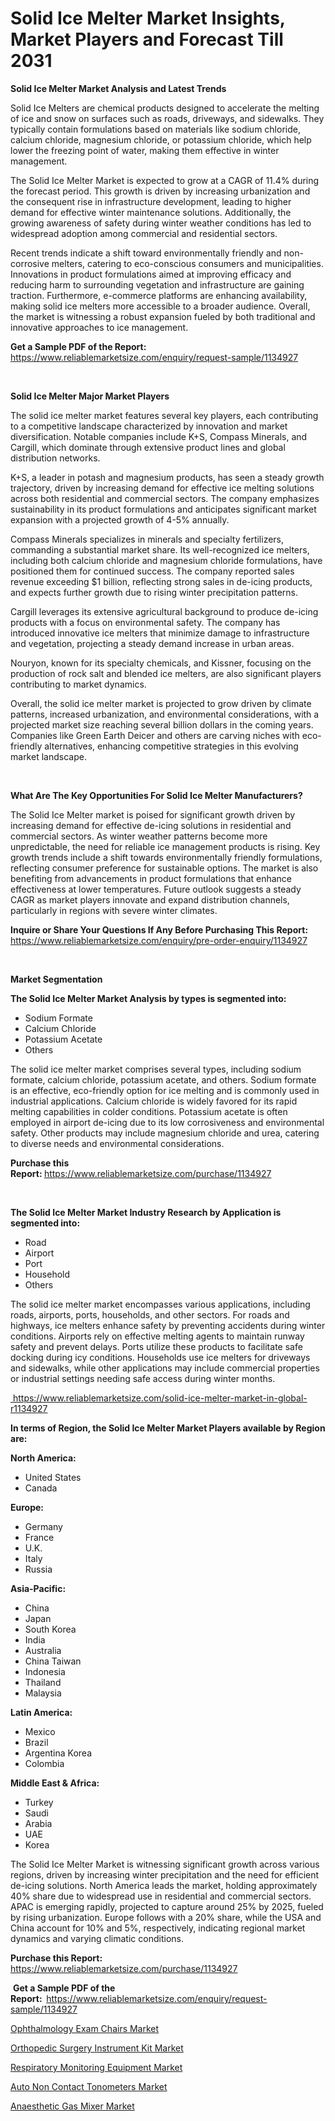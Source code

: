 <p><h1>Solid Ice Melter Market Insights, Market Players and Forecast Till 2031</h1></p><p><strong>Solid Ice Melter Market Analysis and Latest Trends</strong></p>
<p><p>Solid Ice Melters are chemical products designed to accelerate the melting of ice and snow on surfaces such as roads, driveways, and sidewalks. They typically contain formulations based on materials like sodium chloride, calcium chloride, magnesium chloride, or potassium chloride, which help lower the freezing point of water, making them effective in winter management.</p><p>The Solid Ice Melter Market is expected to grow at a CAGR of 11.4% during the forecast period. This growth is driven by increasing urbanization and the consequent rise in infrastructure development, leading to higher demand for effective winter maintenance solutions. Additionally, the growing awareness of safety during winter weather conditions has led to widespread adoption among commercial and residential sectors.</p><p>Recent trends indicate a shift toward environmentally friendly and non-corrosive melters, catering to eco-conscious consumers and municipalities. Innovations in product formulations aimed at improving efficacy and reducing harm to surrounding vegetation and infrastructure are gaining traction. Furthermore, e-commerce platforms are enhancing availability, making solid ice melters more accessible to a broader audience. Overall, the market is witnessing a robust expansion fueled by both traditional and innovative approaches to ice management.</p></p>
<p><strong>Get a Sample PDF of the Report:&nbsp;</strong> <a href="https://www.reliablemarketsize.com/enquiry/request-sample/1134927?utm_campaign=1601&utm_medium=2&utm_source=Github&utm_content=ia&utm_term=13102024&utm_id=solid-ice-melter">https://www.reliablemarketsize.com/enquiry/request-sample/1134927</a></p>
<p>&nbsp;</p>
<p><strong>Solid Ice Melter Major Market Players</strong></p>
<p><p>The solid ice melter market features several key players, each contributing to a competitive landscape characterized by innovation and market diversification. Notable companies include K+S, Compass Minerals, and Cargill, which dominate through extensive product lines and global distribution networks.</p><p>K+S, a leader in potash and magnesium products, has seen a steady growth trajectory, driven by increasing demand for effective ice melting solutions across both residential and commercial sectors. The company emphasizes sustainability in its product formulations and anticipates significant market expansion with a projected growth of 4-5% annually.</p><p>Compass Minerals specializes in minerals and specialty fertilizers, commanding a substantial market share. Its well-recognized ice melters, including both calcium chloride and magnesium chloride formulations, have positioned them for continued success. The company reported sales revenue exceeding $1 billion, reflecting strong sales in de-icing products, and expects further growth due to rising winter precipitation patterns.</p><p>Cargill leverages its extensive agricultural background to produce de-icing products with a focus on environmental safety. The company has introduced innovative ice melters that minimize damage to infrastructure and vegetation, projecting a steady demand increase in urban areas.</p><p>Nouryon, known for its specialty chemicals, and Kissner, focusing on the production of rock salt and blended ice melters, are also significant players contributing to market dynamics. </p><p>Overall, the solid ice melter market is projected to grow driven by climate patterns, increased urbanization, and environmental considerations, with a projected market size reaching several billion dollars in the coming years. Companies like Green Earth Deicer and others are carving niches with eco-friendly alternatives, enhancing competitive strategies in this evolving market landscape.</p></p>
<p>&nbsp;</p>
<p><strong>What Are The Key Opportunities For Solid Ice Melter Manufacturers?</strong></p>
<p><p>The Solid Ice Melter market is poised for significant growth driven by increasing demand for effective de-icing solutions in residential and commercial sectors. As winter weather patterns become more unpredictable, the need for reliable ice management products is rising. Key growth trends include a shift towards environmentally friendly formulations, reflecting consumer preference for sustainable options. The market is also benefiting from advancements in product formulations that enhance effectiveness at lower temperatures. Future outlook suggests a steady CAGR as market players innovate and expand distribution channels, particularly in regions with severe winter climates.</p></p>
<p><strong>Inquire or Share Your Questions If Any Before Purchasing This Report:</strong> <a href="https://www.reliablemarketsize.com/enquiry/pre-order-enquiry/1134927?utm_campaign=1601&utm_medium=2&utm_source=Github&utm_content=ia&utm_term=13102024&utm_id=solid-ice-melter">https://www.reliablemarketsize.com/enquiry/pre-order-enquiry/1134927</a></p>
<p>&nbsp;</p>
<p><strong>Market Segmentation</strong></p>
<p><strong>The Solid Ice Melter Market Analysis by types is segmented into:</strong></p>
<p><ul><li>Sodium Formate</li><li>Calcium Chloride</li><li>Potassium Acetate</li><li>Others</li></ul></p>
<p><p>The solid ice melter market comprises several types, including sodium formate, calcium chloride, potassium acetate, and others. Sodium formate is an effective, eco-friendly option for ice melting and is commonly used in industrial applications. Calcium chloride is widely favored for its rapid melting capabilities in colder conditions. Potassium acetate is often employed in airport de-icing due to its low corrosiveness and environmental safety. Other products may include magnesium chloride and urea, catering to diverse needs and environmental considerations.</p></p>
<p><strong>Purchase this Report:&nbsp;</strong><a href="https://www.reliablemarketsize.com/purchase/1134927?utm_campaign=1601&utm_medium=2&utm_source=Github&utm_content=ia&utm_term=13102024&utm_id=solid-ice-melter">https://www.reliablemarketsize.com/purchase/1134927</a></p>
<p>&nbsp;</p>
<p><strong>The Solid Ice Melter Market Industry Research by Application is segmented into:</strong></p>
<p><ul><li>Road</li><li>Airport</li><li>Port</li><li>Household</li><li>Others</li></ul></p>
<p><p>The solid ice melter market encompasses various applications, including roads, airports, ports, households, and other sectors. For roads and highways, ice melters enhance safety by preventing accidents during winter conditions. Airports rely on effective melting agents to maintain runway safety and prevent delays. Ports utilize these products to facilitate safe docking during icy conditions. Households use ice melters for driveways and sidewalks, while other applications may include commercial properties or industrial settings needing safe access during winter months.</p></p>
<p><a href="https://www.reliablemarketsize.com/solid-ice-melter-market-in-global-r1134927?utm_campaign=1601&utm_medium=2&utm_source=Github&utm_content=ia&utm_term=13102024&utm_id=solid-ice-melter">&nbsp;https://www.reliablemarketsize.com/solid-ice-melter-market-in-global-r1134927</a></p>
<p><strong>In terms of Region, the Solid Ice Melter Market Players available by Region are:</strong></p>
<p>
    <p> <strong> North America: </strong>
        <ul>
            <li>United States</li>
            <li>Canada</li>
        </ul>
        </p> 
    <p> <strong> Europe: </strong>
        <ul>
            <li>Germany</li>
            <li>France</li>
            <li>U.K.</li>
            <li>Italy</li>
            <li>Russia</li>
        </ul>
        </p> 
    <p> <strong> Asia-Pacific: </strong>
        <ul>
            <li>China</li>
            <li>Japan</li>
            <li>South Korea</li>
            <li>India</li>
            <li>Australia</li>
            <li>China Taiwan</li>
            <li>Indonesia</li>
            <li>Thailand</li>
            <li>Malaysia</li>
        </ul>
        </p> 
    <p> <strong> Latin America: </strong>
        <ul>
            <li>Mexico</li>
            <li>Brazil</li>
            <li>Argentina Korea</li>
            <li>Colombia</li>
        </ul>
        </p> 
    <p> <strong> Middle East & Africa: </strong>
        <ul>
            <li>Turkey</li>
            <li>Saudi</li>
            <li>Arabia</li>
            <li>UAE</li>
            <li>Korea</li>
        </ul>
    </p>
    </p>
<p><p>The Solid Ice Melter Market is witnessing significant growth across various regions, driven by increasing winter precipitation and the need for efficient de-icing solutions. North America leads the market, holding approximately 40% share due to widespread use in residential and commercial sectors. APAC is emerging rapidly, projected to capture around 25% by 2025, fueled by rising urbanization. Europe follows with a 20% share, while the USA and China account for 10% and 5%, respectively, indicating regional market dynamics and varying climatic conditions.</p></p>
<p><strong>Purchase this Report: </strong><a href="https://www.reliablemarketsize.com/purchase/1134927?utm_campaign=1601&utm_medium=2&utm_source=Github&utm_content=ia&utm_term=13102024&utm_id=solid-ice-melter">https://www.reliablemarketsize.com/purchase/1134927</a></p>
<p>&nbsp;<strong>Get a Sample PDF of the Report:&nbsp;&nbsp;</strong><a href="https://www.reliablemarketsize.com/enquiry/request-sample/1134927?utm_campaign=1601&utm_medium=2&utm_source=Github&utm_content=ia&utm_term=13102024&utm_id=solid-ice-melter">https://www.reliablemarketsize.com/enquiry/request-sample/1134927</a></p>
<p><strong></strong></p>
<p><p><a href="https://www.linkedin.com/pulse/market-forecast-global-ophthalmology-exam-chairs-trends-impact-w6noe?utm_campaign=1601&utm_medium=2&utm_source=Github&utm_content=ia&utm_term=13102024&utm_id=solid-ice-melter">Ophthalmology Exam Chairs Market</a></p><p><a href="https://www.linkedin.com/pulse/strategic-insights-global-orthopedic-surgery-instrument-dfjpe?utm_campaign=1601&utm_medium=2&utm_source=Github&utm_content=ia&utm_term=13102024&utm_id=solid-ice-melter">Orthopedic Surgery Instrument Kit Market</a></p><p><a href="https://www.linkedin.com/pulse/respiratory-monitoring-equipment-market-size-share-analysis-uqibe?utm_campaign=1601&utm_medium=2&utm_source=Github&utm_content=ia&utm_term=13102024&utm_id=solid-ice-melter">Respiratory Monitoring Equipment Market</a></p><p><a href="https://www.linkedin.com/pulse/insights-auto-non-contact-tonometers-market-players-iqdhe?utm_campaign=1601&utm_medium=2&utm_source=Github&utm_content=ia&utm_term=13102024&utm_id=solid-ice-melter">Auto Non Contact Tonometers Market</a></p><p><a href="https://www.linkedin.com/pulse/anaesthetic-gas-mixer-market-report-product-type-high-pressure-wvxie?utm_campaign=1601&utm_medium=2&utm_source=Github&utm_content=ia&utm_term=13102024&utm_id=solid-ice-melter">Anaesthetic Gas Mixer Market</a></p></p>